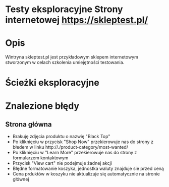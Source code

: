 # Testy eksploracyjne Strony internetowej https://skleptest.pl/

# Opis
Wintryna skleptest.pl jest przykładowym sklepem internetowym stworzonym w celach szkolenia umiejętności testowania.

# Ścieżki eksploracyjne


# Znalezione błędy

## Strona główna
- Brakuję zdjęcia produktu o nazwię "Black Top"
- Po kliknięciu w przycisk "Shop Now" przekierowuje nas do strony z błedem w linku http://./product-category/most-wanted/
- Po kliknięciu w "Learn More" przekierowuje nas do strony z formularzem kontaktowym
- Przycisk "View cart" nie podejmuje żadnej akcji
- Błędne formatowanie koszyka, jednostka waluty znajduje sie przed ceną 
- Cena prduktów w koszyku nie aktualizuje się automatycznie na stronie głównej

